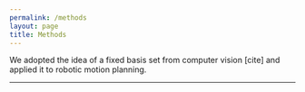 ```yaml
---
permalink: /methods
layout: page
title: Methods
---
```


We adopted the idea of a fixed basis set from computer vision [cite] and applied it to robotic motion planning.


---
